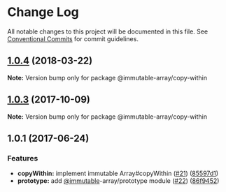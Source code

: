 # Change Log

All notable changes to this project will be documented in this file.
See [Conventional Commits](https://conventionalcommits.org) for commit guidelines.

<a name="1.0.4"></a>
## [1.0.4](https://github.com/azu/immutable-array-prototype/compare/v1.0.3...v1.0.4) (2018-03-22)




**Note:** Version bump only for package @immutable-array/copy-within

<a name="1.0.3"></a>
## [1.0.3](https://github.com/azu/immutable-array-prototype/compare/v1.0.2...v1.0.3) (2017-10-09)




**Note:** Version bump only for package @immutable-array/copy-within

<a name="1.0.1"></a>
## 1.0.1 (2017-06-24)


### Features

* **copyWithin:** implement immutable Array#copyWithin ([#21](https://github.com/azu/immutable-array-prototype/issues/21)) ([85597d1](https://github.com/azu/immutable-array-prototype/commit/85597d1))
* **prototype:** add [@immutable](https://github.com/immutable)-array/prototype module ([#22](https://github.com/azu/immutable-array-prototype/issues/22)) ([86f9452](https://github.com/azu/immutable-array-prototype/commit/86f9452))
